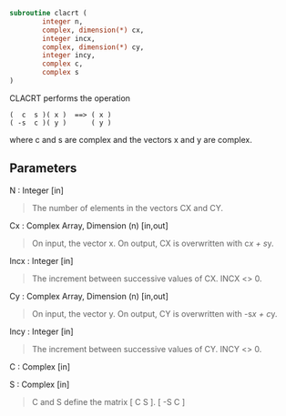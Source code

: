 ```fortran
subroutine clacrt (
		integer n,
		complex, dimension(*) cx,
		integer incx,
		complex, dimension(*) cy,
		integer incy,
		complex c,
		complex s
)
```

 CLACRT performs the operation

    (  c  s )( x )  ==> ( x )
    ( -s  c )( y )      ( y )

 where c and s are complex and the vectors x and y are complex.

## Parameters
N : Integer [in]
> The number of elements in the vectors CX and CY.

Cx : Complex Array, Dimension (n) [in,out]
> On input, the vector x.
> On output, CX is overwritten with c*x + s*y.

Incx : Integer [in]
> The increment between successive values of CX.  INCX <> 0.

Cy : Complex Array, Dimension (n) [in,out]
> On input, the vector y.
> On output, CY is overwritten with -s*x + c*y.

Incy : Integer [in]
> The increment between successive values of CY.  INCY <> 0.

C : Complex [in]

S : Complex [in]
> C and S define the matrix
> [  C   S  ].
> [ -S   C  ]

